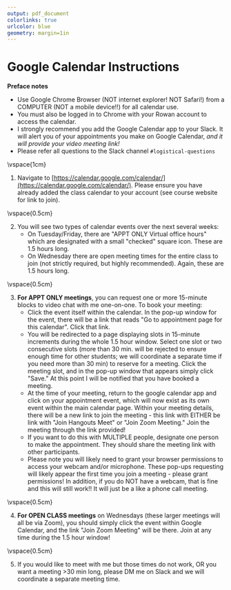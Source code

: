 ```yaml
---
output: pdf_document
colorlinks: true
urlcolor: blue
geometry: margin=1in
---
```

# Google Calendar Instructions

**Preface notes**

+ Use Google Chrome Browser (NOT internet explorer! NOT Safari!) from a COMPUTER (NOT a mobile device!!) for all calendar use. 
+ You must also be logged in to Chrome with your Rowan account to access the calendar.
+ I strongly recommend you add the Google Calendar app to your Slack. It will alert you of your appointments you make on Google Calendar, *and it will provide your video meeting link!*
+ Please refer all questions to the Slack channel `#logistical-questions`

\vspace{1cm}

1. Navigate to [https://calendar.google.com/calendar/](https://calendar.google.com/calendar/). Please ensure you have already added the class calendar to your account (see course website for link to join). 

\vspace{0.5cm}


2. You will see two types of calendar events over the next several weeks:
	+ On Tuesday/Friday, there are "APPT ONLY Virtual office hours" which are designated with a small "checked" square icon. These are 1.5 hours long.
	+ On Wednesday there are open meeting times for the entire class to join (not strictly required, but highly recommended). Again, these are 1.5 hours long.

\vspace{0.5cm}

3. **For APPT ONLY meetings**, you can request one or more 15-minute blocks to video chat with me one-on-one. To book your meeting:
	+ Click the event itself within the calendar. In the pop-up window for the event, there will be a link that reads "Go to appointment page for this calendar". Click that link. 
	+ You will be redirected to a page displaying slots in 15-minute increments during the whole 1.5 hour window. Select one slot or two consecutive slots (more than 30 min. will be rejected to ensure enough time for other students; we will coordinate a separate time if you need more than 30 min) to reserve for a meeting. Click the meeting slot, and in the pop-up window that appears simply click "Save." At this point I will be notified that you have booked a meeting. 
	+ At the time of your meeting, return to the google calendar app and click on your appointment event, which will now exist as its own event within the main calendar page. Within your meeting details, there will be a new link to join the meeting - this link with EITHER be link with "Join Hangouts Meet" or "Join Zoom Meeting." Join the meeting through the link provided!
	+ If you want to do this with MULTIPLE people, designate one person to make the appointment. They should share the meeting link with other participants.
	+ Please note you will likely need to grant your browser permissions to access your webcam and/or microphone. These pop-ups requesting will likely appear the first time you join a meeting - please grant permissions! In addition, if you do NOT have a webcam, that is fine and this will still work!! It will just be a like a phone call meeting.

\vspace{0.5cm}

4. **For OPEN CLASS meetings** on Wednesdays (these larger meetings will all be via Zoom), you should simply click the event within Google Calendar, and the link "Join Zoom Meeting" will be there. Join at any time during the 1.5 hour window!

\vspace{0.5cm}

5. If you would like to meet with me but those times do not work, OR you want a meeting >30 min long, please DM me on Slack and we will coordinate a separate meeting time.




	
	
	